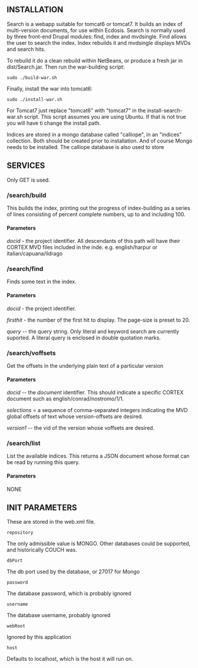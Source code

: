 ## INSTALLATION

Search is a webapp suitable for tomcat6 or tomcat7. It builds an index of multi-version documents,
for use within Ecdosis. Search is normally used by three front-end Drupal modules: find, index and mvdsingle. Find allows the user to search the index. Index rebuilds it and mvdsingle displays MVDs and search hits.

To rebuild it do a clean rebuild within NetBeans, or produce a fresh 
jar in dist/Search.jar. Then run the war-building script:

    sudo ./build-war.sh

Finally, install the war into tomcat6:

    sudo ./install-war.sh

For Tomcat7 just replace "tomcat6" with "tomcat7" in the install-search-war.sh script. This script assumes you are using Ubuntu. If that is not true you will have ti change the install path.

Indices are stored in a mongo database called "calliope", in an "indices" collection.
Both should be created prior to installation. And of course Mongo needs to be installed. The calliope database is also used to store 

## SERVICES
Only GET is used.

### /search/build
This builds the index, printing out the progress of index-building as a series of lines 
consisting of percent complete numbers, up to and including 100.

#### Parameters
*docid* - the project identifier. All descendants of this path will have their CORTEX MVD files included in the inde. e.g. english/harpur or italian/capuana/ildrago

### /search/find
Finds some text in the index.
    
#### Parameters
*docid* - the project identifier.

*firsthit* - the number of the first hit to display. The page-size is preset to 20.

*query* -- the query string. Only literal and keyword search are currently suported. A literal query is enclosed in double quotation marks.

### /search/voffsets
Get the offsets in the underlying plain text of a particular version
    
#### Parameters
*docid* -- the *document* identifier. This should indicate a specific CORTEX document such as english/conrad/nostromo/1/1.

*selections* = a sequence of comma-separated integers indicating the MVD global offsets of text whose version-offsets are desired.

*version1* -- the vid of the version whose voffsets are desired.

### /search/list
List the available indices. This returns a JSON document whose format can be read by running this query.

#### Parameters
NONE

## INIT PARAMETERS

These are stored in the web.xml file.

    repository 

The only admissible value is MONGO. Other databases could be supported, and 
historically COUCH was.

    dbPort

The db port used by the database, or 27017 for Mongo

    password

The database password, which is probably ignored

    username

The database username, probably ignored
 
    webRoot

Ignored by this application

    host

Defaults to localhost, which is the host it will run on.

